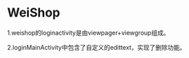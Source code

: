 # WeiShop
  1.weishop的loginactivity是由viewpager+viewgroup组成。
  
  2.loginMainActivity中包含了自定义的edittext，实现了删除功能。
